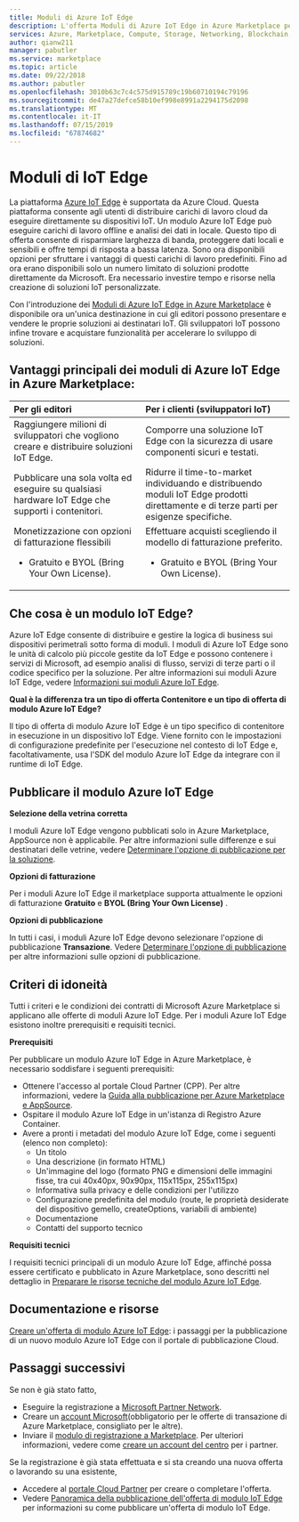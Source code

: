 ```yaml
---
title: Moduli di Azure IoT Edge
description: L'offerta Moduli di Azure IoT Edge in Azure Marketplace per gli editori di app e servizi.
services: Azure, Marketplace, Compute, Storage, Networking, Blockchain, IoT Edge module offer
author: qianw211
manager: pabutler
ms.service: marketplace
ms.topic: article
ms.date: 09/22/2018
ms.author: pabutler
ms.openlocfilehash: 3010b63c7c4c575d915789c19b60710194c79196
ms.sourcegitcommit: de47a27defce58b10ef998e8991a2294175d2098
ms.translationtype: MT
ms.contentlocale: it-IT
ms.lasthandoff: 07/15/2019
ms.locfileid: "67874682"
---
```

# <a name="iot-edge-modules"></a>Moduli di IoT Edge

La piattaforma [Azure IoT Edge](https://azure.microsoft.com/services/iot-edge/) è supportata da Azure Cloud.  Questa piattaforma consente agli utenti di distribuire carichi di lavoro cloud da eseguire direttamente su dispositivi IoT.  Un modulo Azure IoT Edge può eseguire carichi di lavoro offline e analisi dei dati in locale. Questo tipo di offerta consente di risparmiare larghezza di banda, proteggere dati locali e sensibili e offre tempi di risposta a bassa latenza.  Sono ora disponibili opzioni per sfruttare i vantaggi di questi carichi di lavoro predefiniti. Fino ad ora erano disponibili solo un numero limitato di soluzioni prodotte direttamente da Microsoft.  Era necessario investire tempo e risorse nella creazione di soluzioni IoT personalizzate.

Con l'introduzione dei [Moduli di Azure IoT Edge in Azure Marketplace](https://azuremarketplace.microsoft.com/marketplace/apps/category/internet-of-things?page=1) è disponibile ora un'unica destinazione in cui gli editori possono presentare e vendere le proprie soluzioni ai destinatari IoT. Gli sviluppatori IoT possono infine trovare e acquistare funzionalità per accelerare lo sviluppo di soluzioni.  

## <a name="key-benefits-of-iot-edge-modules-in-azure-marketplace"></a>Vantaggi principali dei moduli di Azure IoT Edge in Azure Marketplace:

| **Per gli editori**    | **Per i clienti (sviluppatori IoT)**  |
| :------------------- | :-------------------|
| Raggiungere milioni di sviluppatori che vogliono creare e distribuire soluzioni IoT Edge.  | Comporre una soluzione IoT Edge con la sicurezza di usare componenti sicuri e testati. |
| Pubblicare una sola volta ed eseguire su qualsiasi hardware IoT Edge che supporti i contenitori. | Ridurre il time-to-market individuando e distribuendo moduli IoT Edge prodotti direttamente e di terze parti per esigenze specifiche. |
| Monetizzazione con opzioni di fatturazione flessibili <ul> <li> Gratuito e BYOL (Bring Your Own License). </li> </ul> | Effettuare acquisti scegliendo il modello di fatturazione preferito. <ul> <li> Gratuito e BYOL (Bring Your Own License). </li> </ul> |

## <a name="what-is-an-iot-edge-module"></a>Che cosa è un modulo IoT Edge?

Azure IoT Edge consente di distribuire e gestire la logica di business sui dispositivi perimetrali sotto forma di moduli. I moduli di Azure IoT Edge sono le unità di calcolo più piccole gestite da IoT Edge e possono contenere i servizi di Microsoft, ad esempio analisi di flusso, servizi di terze parti o il codice specifico per la soluzione. Per altre informazioni sui moduli Azure IoT Edge, vedere [Informazioni sui moduli Azure IoT Edge](https://docs.microsoft.com/azure/iot-edge/iot-edge-modules).

**Qual è la differenza tra un tipo di offerta Contenitore e un tipo di offerta di modulo Azure IoT Edge?**

Il tipo di offerta di modulo Azure IoT Edge è un tipo specifico di contenitore in esecuzione in un dispositivo IoT Edge. Viene fornito con le impostazioni di configurazione predefinite per l'esecuzione nel contesto di IoT Edge e, facoltativamente, usa l'SDK del modulo Azure IoT Edge da integrare con il runtime di IoT Edge.

## <a name="publishing-your-iot-edge-module"></a>Pubblicare il modulo Azure IoT Edge

**Selezione della vetrina corretta**

I moduli Azure IoT Edge vengono pubblicati solo in Azure Marketplace, AppSource non è applicabile.  Per altre informazioni sulle differenze e sui destinatari delle vetrine, vedere [Determinare l'opzione di pubblicazione per la soluzione](https://docs.microsoft.com/azure/marketplace/determine-your-listing-type).
 
**Opzioni di fatturazione**

Per i moduli Azure IoT Edge il marketplace supporta attualmente le opzioni di fatturazione **Gratuito** e **BYOL (Bring Your Own License)** .
 
**Opzioni di pubblicazione**

In tutti i casi, i moduli Azure IoT Edge devono selezionare l'opzione di pubblicazione **Transazione**.  Vedere [Determinare l'opzione di pubblicazione](https://docs.microsoft.com/azure/marketplace/determine-your-listing-type) per altre informazioni sulle opzioni di pubblicazione.  

## <a name="eligibility-criteria"></a>Criteri di idoneità

Tutti i criteri e le condizioni dei contratti di Microsoft Azure Marketplace si applicano alle offerte di moduli Azure IoT Edge.  Per i moduli Azure IoT Edge esistono inoltre prerequisiti e requisiti tecnici.  

**Prerequisiti**

Per pubblicare un modulo Azure IoT Edge in Azure Marketplace, è necessario soddisfare i seguenti prerequisiti:

- Ottenere l'accesso al portale Cloud Partner (CPP). Per altre informazioni, vedere la [Guida alla pubblicazione per Azure Marketplace e AppSource](https://docs.microsoft.com/azure/marketplace/marketplace-publishers-guide).
- Ospitare il modulo Azure IoT Edge in un'istanza di Registro Azure Container. 
- Avere a pronti i metadati del modulo Azure IoT Edge, come i seguenti (elenco non completo): 
    - Un titolo
    - Una descrizione (in formato HTML)
    - Un'immagine del logo (formato PNG e dimensioni delle immagini fisse, tra cui 40x40px, 90x90px, 115x115px, 255x115px)
    - Informativa sulla privacy e delle condizioni per l'utilizzo
    - Configurazione predefinita del modulo (route, le proprietà desiderate del dispositivo gemello, createOptions, variabili di ambiente)
    - Documentazione
    - Contatti del supporto tecnico

**Requisiti tecnici**

I requisiti tecnici principali di un modulo Azure IoT Edge, affinché possa essere certificato e pubblicato in Azure Marketplace, sono descritti nel dettaglio in [Preparare le risorse tecniche del modulo Azure IoT Edge](https://docs.microsoft.com/azure/marketplace/cloud-partner-portal/iot-edge-module/cpp-create-technical-assets).  

## <a name="documentation-and-resources"></a>Documentazione e risorse

[Creare un'offerta di modulo Azure IoT Edge](https://docs.microsoft.com/azure/marketplace/cloud-partner-portal/iot-edge-module/cpp-create-offer): i passaggi per la pubblicazione di un nuovo modulo Azure IoT Edge con il portale di pubblicazione Cloud.

## <a name="next-steps"></a>Passaggi successivi

Se non è già stato fatto,

- Eseguire la registrazione a [Microsoft Partner Network](https://partner.microsoft.com/membership).
- Creare un [account Microsoft](https://account.microsoft.com/account/)(obbligatorio per le offerte di transazione di Azure Marketplace, consigliato per le altre).
- Inviare il [modulo di registrazione a Marketplace](https://partner.microsoft.com/dashboard/account/v3/enrollment/introduction/azureisv). Per ulteriori informazioni, vedere come [creare un account del centro](https://docs.microsoft.com/azure/marketplace/partner-center-portal/create-account) per i partner.

Se la registrazione è già stata effettuata e si sta creando una nuova offerta o lavorando su una esistente,

- Accedere al [portale Cloud Partner](https://cloudpartner.azure.com/) per creare o completare l'offerta.
- Vedere [Panoramica della pubblicazione dell'offerta di modulo IoT Edge](https://docs.microsoft.com/azure/marketplace/cloud-partner-portal/iot-edge-module/cpp-offer-process-parts) per informazioni su come pubblicare un'offerta di modulo IoT Edge.

